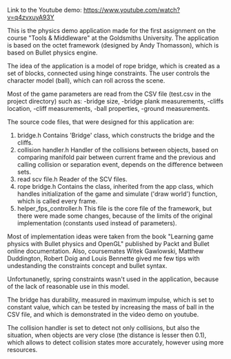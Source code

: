 Link to the Youtube demo: https://www.youtube.com/watch?v=q4zvxuyA93Y

This is the physics demo application made for the first assignment on the course "Tools & Middleware" at the Goldsmiths University. The application is based on the octet framework (designed by Andy Thomasson), which is based on Bullet physics engine.

The idea of the application is a model of rope bridge, which is created as a set of blocks, connected using hinge constraints. The user controls the character model (ball), which can roll across the scene.

Most of the game parameters are read from the CSV file (test.csv in the project directory) such as:
-bridge size,
-bridge plank measurements,
-cliffs location,
-cliff measurements,
-ball properties,
-ground measurements.

The source code files, that were designed for this application are:
1. bridge.h
 Contains 'Bridge' class, which constructs the bridge and the cliffs.
2. collision handler.h
 Handler of the collisions between objects, based on comparing manifold pair between current frame and the previous and calling collision or separation event, depends on the difference between sets.
3. read scv file.h
 Reader of the SCV files.
4. rope bridge.h
 Contains the class, inherited from the app class, which handles initialization of the game and simulate ('draw world') function, which is called every frame. 
5. helper_fps_controller.h
 This file is the core file of the framework, but there were made some changes, because of the limits of the original implementation (constants used instead of parameters).
 
Most of implementation ideas were taken from the book "Learning game physics with Bullet physics and OpenGL" published by Packt and Bullet online documentation. Also, coursemates Witek Gawlowski, Matthew Duddington, Robert Doig and Louis Bennette gived me few tips with undestanding the constraints concept and bullet syntax.

Unfortunanetly, spring constraints wasn't used in the application, because of the lack of reasonable use in this model.

The bridge has durability, measured in maximum impulse, which is set to constant value, which can be tested by increasing the mass of ball in the CSV file, and which is demonstrated in the video demo on youtube.

The collision handler is set to detect not only collisions, but also the situation, when objects are very close (the distance is lesser then 0.1), which allows to detect collision states more accurately, however using more resources.

